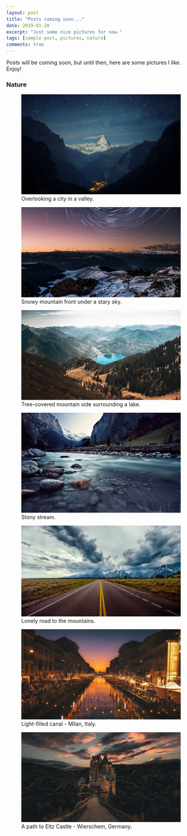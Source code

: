 ```yaml
---
layout: post
title: "Posts coming soon..."
date: 2019-01-20
excerpt: "Just some nice pictures for now."
tags: [sample post, pictures, nature]
comments: true
---
```


Posts will be coming soon, but until then, here are some pictures I like. Enjoy!

### Nature

<figure>
	<a href="../assets/img/background1.jpg"><img src="../assets/img/background1.jpg"></a>
	<figcaption>Overlooking a city in a valley.</figcaption>
</figure>

<figure>
	<a href="../assets/img/background3.jpg"><img src="../assets/img/background3.jpg"></a>
	<figcaption>Snowy mountain front under a stary sky.</figcaption>
</figure>

<figure>
	<a href="../assets/img/background4.jpg"><img src="../assets/img/background4.jpg"></a>
	<figcaption>Tree-covered mountain side surrounding a lake.</figcaption>
</figure>

<figure>
	<a href="../assets/img/background5.jpg"><img src="../assets/img/background5.jpg"></a>
	<figcaption>Stony stream.</figcaption>
</figure>

<figure>
	<a href="../assets/img/background10.jpg"><img src="../assets/img/background10.jpg"></a>
	<figcaption>Lonely road to the mountains.</figcaption>
</figure>

<figure>
	<a href="../assets/img/background11.jpg"><img src="../assets/img/background11.jpg"></a>
	<figcaption>Light-filled canal - Milan, Italy.</figcaption>
</figure>

<figure>
	<a href="../assets/img/background12.jpg"><img src="../assets/img/background12.jpg"></a>
	<figcaption>A path to Eltz Castle - Wierschem, Germany.</figcaption>
</figure>
